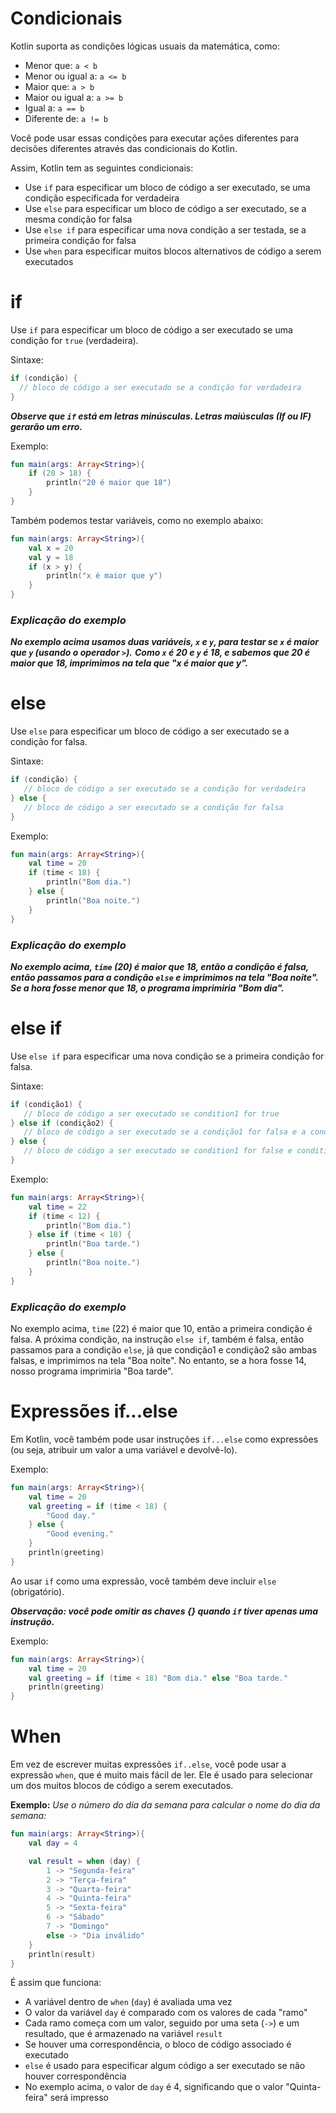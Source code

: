 # Condicionais

Kotlin suporta as condições lógicas usuais da matemática, como:

- Menor que: `a < b`
- Menor ou igual a: `a <= b`
- Maior que: `a > b`
- Maior ou igual a: `a >= b`
- Igual a: `a == b`
- Diferente de: `a != b`

Você pode usar essas condições para executar ações diferentes para decisões diferentes através das condicionais do Kotlin. 

Assim, Kotlin tem as seguintes condicionais:

- Use `if` para especificar um bloco de código a ser executado, se uma condição especificada for verdadeira
- Use `else` para especificar um bloco de código a ser executado, se a mesma condição for falsa
- Use `else if` para especificar uma nova condição a ser testada, se a primeira condição for falsa
- Use `when` para especificar muitos blocos alternativos de código a serem executados

# if

Use `if` para especificar um bloco de código a ser executado se uma condição for `true` (verdadeira).

Sintaxe:

```kotlin
if (condição) {
  // bloco de código a ser executado se a condição for verdadeira
}
```

***Observe que `if` está em letras minúsculas. Letras maiúsculas (If ou IF) gerarão um erro.***

Exemplo:

```kotlin runnable
fun main(args: Array<String>){
    if (20 > 18) {
        println("20 é maior que 18")
    }
}
```

Também podemos testar variáveis, como no exemplo abaixo:

```kotlin runnable
fun main(args: Array<String>){
    val x = 20
    val y = 18
    if (x > y) {
        println("x é maior que y")
    }
}
```

### ***Explicação do exemplo***

***No exemplo acima usamos duas variáveis, `x` e `y`, para testar se `x` é maior que `y` (usando o operador `>`).*** 
***Como `x` é 20 e `y` é 18, e sabemos que 20 é maior que 18, imprimimos na tela que "x é maior que y".***

# else

Use `else` para especificar um bloco de código a ser executado se a condição for falsa.

Sintaxe:

```kotlin
if (condição) {
   // bloco de código a ser executado se a condição for verdadeira
} else {
   // bloco de código a ser executado se a condição for falsa
}
```

Exemplo:

```kotlin runnable
fun main(args: Array<String>){
    val time = 20
    if (time < 18) {
        println("Bom dia.")
    } else {
        println("Boa noite.")
    }
}
```

### ***Explicação do exemplo***

***No exemplo acima, `time` (20) é maior que 18, então a condição é falsa, então passamos para a condição `else` e imprimimos na tela "Boa noite".*** 
***Se a hora fosse menor que 18, o programa imprimiria "Bom dia".***

# else if

Use `else if` para especificar uma nova condição se a primeira condição for falsa.

Sintaxe:

```kotlin
if (condição1) {
   // bloco de código a ser executado se condition1 for true
} else if (condição2) {
   // bloco de código a ser executado se a condição1 for falsa e a condição2 for verdadeira
} else {
   // bloco de código a ser executado se condition1 for false e condition2 for false
}
```

Exemplo:

```kotlin runnable
fun main(args: Array<String>){
    val time = 22
    if (time < 12) {
        println("Bom dia.")
    } else if (time < 18) {
        println("Boa tarde.")
    } else {
        println("Boa noite.")
    }
}
```

### ***Explicação do exemplo***

No exemplo acima, `time` (22) é maior que 10, então a primeira condição é falsa. 
A próxima condição, na instrução `else if`, também é falsa, então passamos para a condição `else`, já que condição1 e condição2 são ambas falsas, e imprimimos na tela "Boa noite".
No entanto, se a hora fosse 14, nosso programa imprimiria "Boa tarde".

# Expressões if...else

Em Kotlin, você também pode usar instruções `if...else` como expressões (ou seja, atribuir um valor a uma variável e devolvê-lo).

Exemplo:

```kotlin runnable
fun main(args: Array<String>){
    val time = 20
    val greeting = if (time < 18) {
        "Good day."
    } else {
        "Good evening."
    }
    println(greeting)
}
```

Ao usar `if` como uma expressão, você também deve incluir `else` (obrigatório).

***Observação: você pode omitir as chaves {} quando `if` tiver apenas uma instrução.***

Exemplo:

```kotlin runnable
fun main(args: Array<String>){
    val time = 20
    val greeting = if (time < 18) "Bom dia." else "Boa tarde."
    println(greeting)
}
```

# When

Em vez de escrever muitas expressões `if..else`, você pode usar a expressão `when`, que é muito mais fácil de ler.
Ele é usado para selecionar um dos muitos blocos de código a serem executados.

**Exemplo:** *Use o número do dia da semana para calcular o nome do dia da semana:*

```kotlin runnable
fun main(args: Array<String>){
    val day = 4

    val result = when (day) {
        1 -> "Segunda-feira"
        2 -> "Terça-feira"
        3 -> "Quarta-feira"
        4 -> "Quinta-feira"
        5 -> "Sexta-feira"
        6 -> "Sábado"
        7 -> "Domingo"
        else -> "Dia inválido"
    }
    println(result)
}
```

É assim que funciona:

- A variável dentro de `when` (`day`) é avaliada uma vez
- O valor da variável `day` é comparado com os valores de cada "ramo"
- Cada ramo começa com um valor, seguido por uma seta (`->`) e um resultado, que é armazenado na variável `result`
- Se houver uma correspondência, o bloco de código associado é executado
- `else` é usado para especificar algum código a ser executado se não houver correspondência
- No exemplo acima, o valor de `day` é 4, significando que o valor "Quinta-feira" será impresso